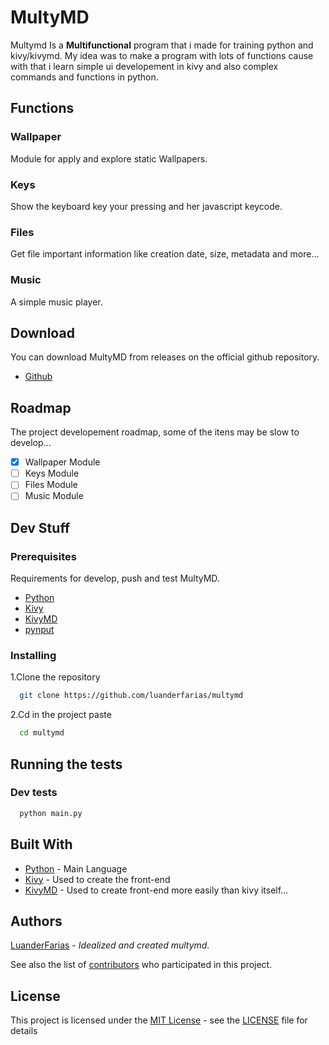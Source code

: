 # MultyMD

Multymd Is a **Multifunctional** program that i made for training python and kivy/kivymd. My idea was to make a program with lots of functions cause with that i learn simple ui developement in kivy and also complex commands and functions in python.

## Functions

### Wallpaper

Module for apply and explore static Wallpapers.

### Keys

Show the keyboard key your pressing and her javascript keycode.

### Files

Get file important information like creation date, size, metadata and more...

### Music

A simple music player.

## Download
You can download MultyMD from releases on the official github repository.
- [Github](https://github.com/luanderfarias/multymd/releases)

## Roadmap

The project developement roadmap, some of the itens may be slow to develop...
- [x] Wallpaper Module
- [ ] Keys Module
- [ ] Files Module
- [ ] Music Module

## Dev Stuff

### Prerequisites
Requirements for develop, push and test MultyMD.
- [Python](https://www.python.org/)
- [Kivy](https://kivy.org/)
- [KivyMD](https://kivymd.readthedocs.io/en/1.1.1/)
- [pynput](https://pypi.org/project/pynput/)

### Installing

1.Clone the repository

```sh
  git clone https://github.com/luanderfarias/multymd
```

2.Cd in the project paste

```sh
  cd multymd
```

## Running the tests

### Dev tests

```sh
  python main.py
```

## Built With
- [Python](https://www.python.org/) - Main Language
- [Kivy](https://kivy.org/) - Used to create the front-end
- [KivyMD](https://kivymd.readthedocs.io/en/1.1.1/) - Used to create front-end more easily than kivy itself...

## Authors
[LuanderFarias](https://github.com/LuanderFarias) - *Idealized and created multymd.*

See also the list of
[contributors](https://github.com/luanderfarias/multymd/contributors)
who participated in this project.

## License

This project is licensed under the [MIT License](LICENSE) - see the [LICENSE](LICENSE) file for
details

